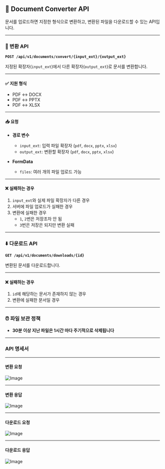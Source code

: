 ## 📄 Document Converter API

문서를 업로드하면 지정한 형식으로 변환하고, 변환된 파일을 다운로드할 수 있는 API입니다.

---

### 🔄 변환 API

**`POST /api/v1/documents/convert/{input_ext}/{output_ext}`**

지정된 확장자(`input_ext`)에서 다른 확장자(`output_ext`)로 문서를 변환합니다.

---

#### ✅ 지원 형식

- PDF ↔️ DOCX  
- PDF ↔️ PPTX  
- PDF ↔️ XLSX  

---

#### 📥 요청

- **경로 변수**
  - `input_ext`: 입력 파일 확장자 (`pdf`, `docx`, `pptx`, `xlsx`)
  - `output_ext`: 변환할 확장자 (`pdf`, `docx`, `pptx`, `xlsx`)

- **FormData**
  - `files`: 여러 개의 파일 업로드 가능

---

#### ❌ 실패하는 경우

1. `input_ext`와 실제 파일 확장자가 다른 경우  
2. 서버에 파일 업로드가 실패한 경우  
3. 변환에 실패한 경우  
   - `1`, `2`번은 저장조차 안 됨  
   - `3`번은 저장은 되지만 변환 실패

---

### ⬇️ 다운로드 API

**`GET /api/v1/documents/downloads/{id}`**

변환된 문서를 다운로드합니다.

---

#### ❌ 실패하는 경우

1. `id`에 해당하는 문서가 존재하지 않는 경우  
2. 변환에 실패한 문서일 경우  

---

### ⏰ 파일 보관 정책

- **30분 이상 지난 파일은 1시간 마다 주기적으로 삭제됩니다**

---

### API 명세서

---

#### 변환 요청
![Image](https://github.com/user-attachments/assets/79bd8c3a-2766-4a0a-aa5f-a513fcbd4bee)

---

#### 변환 응답
![Image](https://github.com/user-attachments/assets/c5b4a79e-ac68-4ea4-a6ab-eff04fb2b7dd)

---

#### 다운로드 요청
![Image](https://github.com/user-attachments/assets/1c0d0076-c6c7-4f8a-8fa3-7790ef0c3ed7)

---

#### 다운로드 응답
![Image](https://github.com/user-attachments/assets/23c3e8ff-4753-4383-b1f4-a667bb7de8d6)
